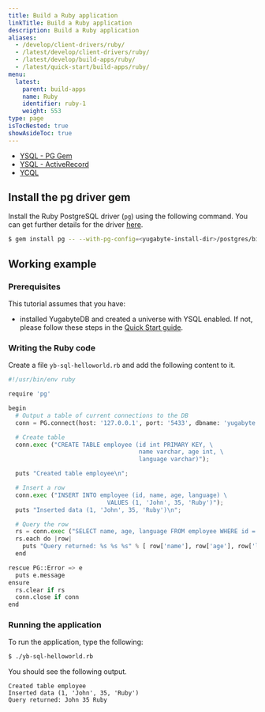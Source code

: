 ```yaml
---
title: Build a Ruby application
linkTitle: Build a Ruby application
description: Build a Ruby application
aliases:
  - /develop/client-drivers/ruby/
  - /latest/develop/client-drivers/ruby/
  - /latest/develop/build-apps/ruby/
  - /latest/quick-start/build-apps/ruby/
menu:
  latest:
    parent: build-apps
    name: Ruby
    identifier: ruby-1
    weight: 553
type: page
isTocNested: true
showAsideToc: true
---
```


<ul class="nav nav-tabs-alt nav-tabs-yb">
  <li >
    <a href="/latest/quick-start/build-apps/ruby/ysql-pg" class="nav-link active">
      <i class="icon-postgres" aria-hidden="true"></i>
      YSQL - PG Gem
    </a>
  </li>
  <li >
    <a href="/latest/quick-start/build-apps/ruby/ysql-rails-activerecord" class="nav-link">
      <i class="icon-postgres" aria-hidden="true"></i>
      YSQL - ActiveRecord
    </a>
  </li>
  <li>
    <a href="/latest/quick-start/build-apps/ruby/ycql" class="nav-link">
      <i class="icon-cassandra" aria-hidden="true"></i>
      YCQL
    </a>
  </li>
</ul>

## Install the pg driver gem

Install the Ruby PostgreSQL driver (`pg`) using the following command. You can get further details for the driver [here](https://bitbucket.org/ged/ruby-pg/wiki/Home).

```sh
$ gem install pg -- --with-pg-config=<yugabyte-install-dir>/postgres/bin/pg_config
```

## Working example

### Prerequisites

This tutorial assumes that you have:

- installed YugabyteDB and created a universe with YSQL enabled. If not, please follow these steps in the [Quick Start guide](../../../../quick-start/explore-ysql//).

### Writing the Ruby code

Create a file `yb-sql-helloworld.rb` and add the following content to it.

```python
#!/usr/bin/env ruby

require 'pg'

begin
  # Output a table of current connections to the DB
  conn = PG.connect(host: '127.0.0.1', port: '5433', dbname: 'yugabyte', user: 'yugabyte', password: 'yugabyte')

  # Create table
  conn.exec ("CREATE TABLE employee (id int PRIMARY KEY, \
                                     name varchar, age int, \
                                     language varchar)");

  puts "Created table employee\n";

  # Insert a row
  conn.exec ("INSERT INTO employee (id, name, age, language) \
                            VALUES (1, 'John', 35, 'Ruby')");
  puts "Inserted data (1, 'John', 35, 'Ruby')\n";

  # Query the row
  rs = conn.exec ("SELECT name, age, language FROM employee WHERE id = 1");
  rs.each do |row|
    puts "Query returned: %s %s %s" % [ row['name'], row['age'], row['language'] ]
  end

rescue PG::Error => e
  puts e.message
ensure
  rs.clear if rs
  conn.close if conn
end
```

### Running the application

To run the application, type the following:

```sh
$ ./yb-sql-helloworld.rb
```

You should see the following output.

```
Created table employee
Inserted data (1, 'John', 35, 'Ruby')
Query returned: John 35 Ruby
```
